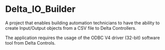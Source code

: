 # Delta_IO_Builder
A project that enables building automation technicians to have the ability to create Input/Output objects from a CSV file to Delta Controllers.

The application requires the usage of the ODBC V4 driver (32-bit) software tool from Delta Controls.
